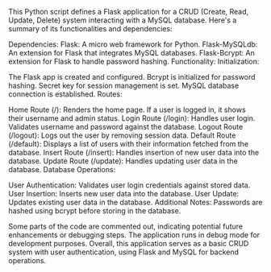 This Python script defines a Flask application for a CRUD (Create, Read, Update, Delete) system interacting with a MySQL database. Here's a summary of its functionalities and dependencies:

Dependencies:
Flask: A micro web framework for Python.
Flask-MySQLdb: An extension for Flask that integrates MySQL databases.
Flask-Bcrypt: An extension for Flask to handle password hashing.
Functionality:
Initialization:

The Flask app is created and configured.
Bcrypt is initialized for password hashing.
Secret key for session management is set.
MySQL database connection is established.
Routes:

Home Route (/): Renders the home page. If a user is logged in, it shows their username and admin status.
Login Route (/login): Handles user login. Validates username and password against the database.
Logout Route (/logout): Logs out the user by removing session data.
Default Route (/default): Displays a list of users with their information fetched from the database.
Insert Route (/insert): Handles insertion of new user data into the database.
Update Route (/update): Handles updating user data in the database.
Database Operations:

User Authentication: Validates user login credentials against stored data.
User Insertion: Inserts new user data into the database.
User Update: Updates existing user data in the database.
Additional Notes:
Passwords are hashed using bcrypt before storing in the database.

Some parts of the code are commented out, indicating potential future enhancements or debugging steps.
The application runs in debug mode for development purposes.
Overall, this application serves as a basic CRUD system with user authentication, using Flask and MySQL for backend operations.
